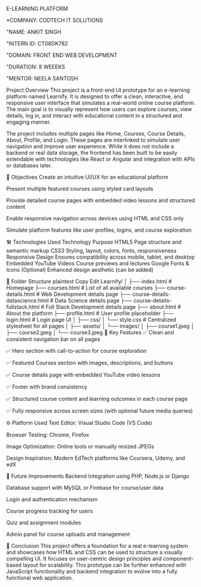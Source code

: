 E-LEARNING PLATFORM

*COMPANY: CODTECH IT SOLUTIONS

"NAME: ANKIT SINGH

"INTERN ID: CT08DK782

"DOMAIN: FRONT END WEB DEVELOPMENT

"DURATION: 8 WEEEKS

"MENTOR: NEELA SANTOSH

 Project Overview
This project is a front-end UI prototype for an e-learning platform named Learnify. It is designed to offer a clean, interactive, and responsive user interface that simulates a real-world online course platform. The main goal is to visually represent how users can explore courses, view details, log in, and interact with educational content in a structured and engaging manner.

The project includes multiple pages like Home, Courses, Course Details, About, Profile, and Login. These pages are interlinked to simulate user navigation and improve user experience. While it does not include a backend or real data storage, the frontend has been built to be easily extendable with technologies like React or Angular and integration with APIs or databases later.

🎯 Objectives
Create an intuitive UI/UX for an educational platform

Present multiple featured courses using styled card layouts

Provide detailed course pages with embedded video lessons and structured content

Enable responsive navigation across devices using HTML and CSS only

Simulate platform features like user profiles, logins, and course exploration

🛠️ Technologies Used
Technology	Purpose
HTML5	Page structure and semantic markup
CSS3	Styling, layout, colors, fonts, responsiveness
Responsive Design	Ensures compatibility across mobile, tablet, and desktop
Embedded YouTube Videos	Course previews and lectures
Google Fonts & Icons (Optional)	Enhanced design aesthetic (can be added)

📁 Folder Structure
plaintext
Copy
Edit
Learnify/
│
├── index.html                 # Homepage
├── courses.html               # List of all available courses
├── course-details.html        # Web Development details page
├── course-details-datascience.html   # Data Science details page
├── course-details-fullstack.html     # Full Stack Development details page
├── about.html                 # About the platform
├── profile.html               # User profile placeholder
├── login.html                 # Login page UI
│
├── css/
│   └── style.css              # Centralized stylesheet for all pages
│
├── assets/
│   └── images/
│       ├── course1.jpeg
│       ├── course2.jpeg
│       └── course3.jpeg
🧪 Key Features
✅ Clean and consistent navigation bar on all pages

✅ Hero section with call-to-action for course exploration

✅ Featured Courses section with images, descriptions, and buttons

✅ Course details page with embedded YouTube video lessons

✅ Footer with brand consistency

✅ Structured course content and learning outcomes in each course page

✅ Fully responsive across screen sizes (with optional future media queries)

🌐 Platform Used
Text Editor: Visual Studio Code (VS Code)

Browser Testing: Chrome, Firefox

Image Optimization: Online tools or manually resized JPEGs

Design Inspiration: Modern EdTech platforms like Coursera, Udemy, and edX

🚀 Future Improvements
Backend Integration using PHP, Node.js or Django

Database support with MySQL or Firebase for course/user data

Login and authentication mechanism

Course progress tracking for users

Quiz and assignment modules

Admin panel for course uploads and management

🙌 Conclusion
This project offers a foundation for a real e-learning system and showcases how HTML and CSS can be used to structure a visually compelling UI. It focuses on user-centric design principles and component-based layout for scalability. This prototype can be further enhanced with JavaScript functionality and backend integration to evolve into a fully functional web application.
